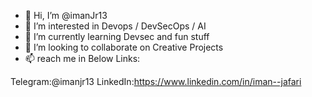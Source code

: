 - 👋 Hi, I’m @imanJr13
- 👀 I’m interested in Devops / DevSecOps / AI
- 🌱 I’m currently learning Devsec and fun stuff
- 💞️ I’m looking to collaborate on Creative Projects
- 📫 reach me in Below Links:

Telegram:@imanjr13
LinkedIn:https://www.linkedin.com/in/iman--jafari


<!---
imanJr13/imanJr13 is a ✨ special ✨ repository because its `README.md` (this file) appears on your GitHub profile.
You can click the Preview link to take a look at your changes.
--->
